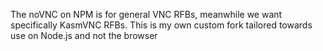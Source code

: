The noVNC on NPM is for general VNC RFBs, meanwhile we want specifically KasmVNC RFBs. This is my own custom fork
tailored towards use on Node.js and not the browser
